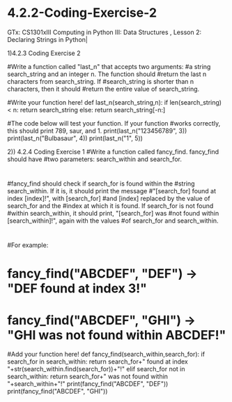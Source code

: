 # 4.2.2-Coding-Exercise-2
GTx: CS1301xIII Computing in Python III: Data Structures , Lesson 2: Declaring Strings in Python| 

1)4.2.3 Coding Exercise 2

#Write a function called "last_n" that accepts two arguments:
#a string search_string and an integer n. The function should
#return the last n characters from search_string. If
#search_string is shorter than n characters, then it should
#return the entire value of search_string.


#Write your function here!
def last_n(search_string,n):
  if len(search_string) < n:
        return search_string
  else:
    return search_string[-n:]


#The code below will test your function. If your function
#works correctly, this should print 789, saur, and 1.
print(last_n("123456789", 3))
print(last_n("Bulbasaur", 4))
print(last_n("1", 5))



2)) 4.2.4 Coding Exercise 1
#Write a function called fancy_find. fancy_find should have
#two parameters: search_within and search_for.
#
#fancy_find should check if search_for is found within the
#string search_within. If it is, it should print the message
#"[search_for] found at index [index]!", with [search_for]
#and [index] replaced by the value of search_for and the
#index at which it is found. If search_for is not found
#within search_within, it should print, "[search_for] was
#not found within [search_within]!", again with the values
#of search_for and search_within.
#
#For example:
#
#  fancy_find("ABCDEF", "DEF") -> "DEF found at index 3!"
#  fancy_find("ABCDEF", "GHI") -> "GHI was not found within ABCDEF!"


#Add your function here!
def fancy_find(search_within,search_for):
    if search_for in search_within:
        return search_for+" found at index "+str(search_within.find(search_for))+"!"
    elif search_for not in search_within:
        return search_for+" was not found within "+search_within+"!"
print(fancy_find("ABCDEF", "DEF"))
print(fancy_find("ABCDEF", "GHI"))
